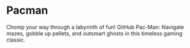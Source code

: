# Pacman
Chomp your way through a labyrinth of fun! GitHub Pac-Man: Navigate mazes, gobble up pellets, and outsmart ghosts in this timeless gaming classic.
